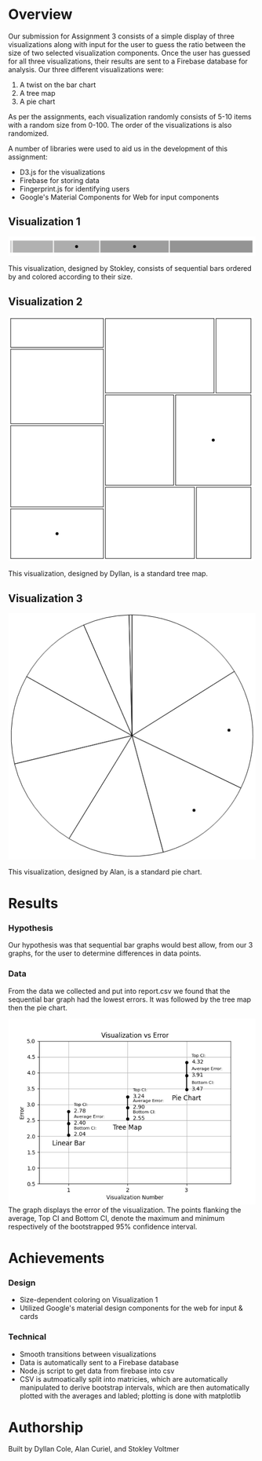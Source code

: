 # Overview

Our submission for Assignment 3 consists of a simple display of three visualizations along with input for the user to guess the ratio between the size of two selected visualization components. Once the user has guessed for all three visualizations, their results are sent to a Firebase database for analysis. Our three different visualizations were:
1. A twist on the bar chart
2. A tree map
3. A pie chart

As per the assignments, each visualization randomly consists of 5-10 items with a random size from 0-100. The order of the visualizations is also randomized.

A number of libraries were used to aid us in the development of this assignment:
* D3.js for the visualizations
* Firebase for storing data
* Fingerprint.js for identifying users
* Google's Material Components for Web for input components


## Visualization 1
![Bar Chart](img/bar.png)

This visualization, designed by Stokley, consists of sequential bars ordered by and colored according to their size.

## Visualization 2
![Tree Map](img/tree.png)

This visualization, designed by Dyllan, is a standard tree map.

## Visualization 3
![Pie Chart](img/pie.png)

This visualization, designed by Alan, is a standard pie chart.

# Results
### Hypothesis
Our hypothesis was that sequential bar graphs would best allow, from our 3 graphs, for the user to determine differences in data points.
### Data
From the data we collected and put into report.csv we found that the sequential bar graph had the lowest errors. It was followed by the tree map then the pie chart.

![Visualization Error](img/visualizationErrorV2.png)
<br />
The graph displays the error of the visualization. The points flanking the average, Top CI and Bottom CI, denote the maximum and minimum respectively of the bootstrapped
95% confidence interval.

# Achievements
### Design
- Size-dependent coloring on Visualization 1
- Utilized Google's material design components for the web for input & cards

### Technical
- Smooth transitions between visualizations
- Data is automatically sent to a Firebase database
- Node.js script to get data from firebase into csv
- CSV is autmoatically split into matricies, which are automatically manipulated to derive bootstrap intervals, which are then automatically plotted with the averages and labled; plotting is done with matplotlib

# Authorship

Built by Dyllan Cole, Alan Curiel, and Stokley Voltmer
